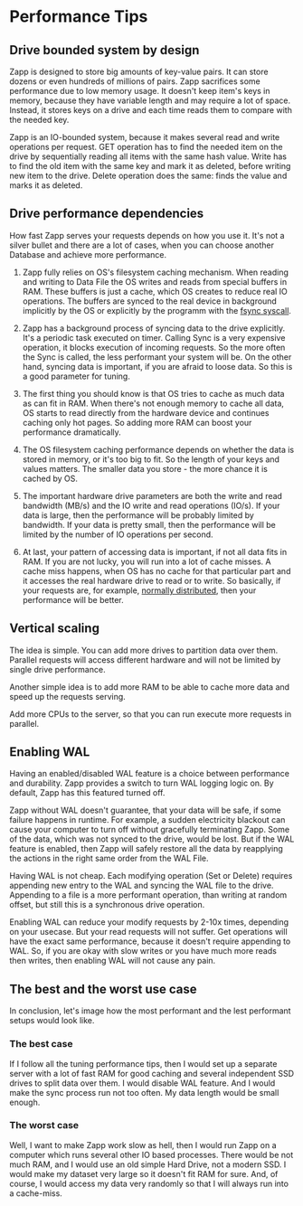# Performance Tips

## Drive bounded system by design

Zapp is designed to store big amounts of key-value pairs. It can store dozens or even hundreds of millions of pairs. Zapp sacrifices some performance due to low memory usage. It doesn't keep item's keys in memory, because they have variable length and may require a lot of space. Instead, it stores keys on a drive and each time reads them to compare with the needed key.

Zapp is an IO-bounded system, because it makes several read and write operations per request. GET operation has to find the needed item on the drive by sequentially reading all items with the same hash value. Write has to find the old item with the same key and mark it as deleted, before writing new item to the drive. Delete operation does the same: finds the value and marks it as deleted.

## Drive performance dependencies

How fast Zapp serves your requests depends on how you use it. It's not a silver bullet and there are a lot of cases, when you can choose another Database and achieve more performance.

1. Zapp fully relies on OS's filesystem caching mechanism. When reading and writing to Data File the OS writes and reads from special buffers in RAM. These buffers is just a cache, which OS creates to reduce real IO operations. The buffers are synced to the real device in background implicitly by the OS or explicitly by the programm with the [fsync syscall](https://en.wikipedia.org/wiki/Sync_(Unix)).

2. Zapp has a background process of syncing data to the drive explicitly. It's a periodic task executed on timer. Calling Sync is a very expensive operation, it blocks execution of incoming requests. So the more often the Sync is called, the less performant your system will be. On the other hand, syncing data is important, if you are afraid to loose data. So this is a good parameter for tuning.

3. The first thing you should know is that OS tries to cache as much data as can fit in RAM. When there's not enough memory to cache all data, OS starts to read directly from the hardware device and continues caching only hot pages. So adding more RAM can boost your performance dramatically. 

4. The OS filesystem caching performance depends on whether the data is stored in memory, or it's too big to fit. So the length of your keys and values matters. The smaller data you store - the more chance it is cached by OS.

5. The important hardware drive parameters are both the write and read bandwidth (MB/s) and the IO write and read operations (IO/s). If your data is large, then the performance will be probably limited by bandwidth. If your data is pretty small, then the performance will be limited by the number of IO operations per second. 

6. At last, your pattern of accessing data is important, if not all data fits in RAM. If you are not lucky, you will run into a lot of cache misses. A cache miss happens, when OS has no cache for that particular part and it accesses the real hardware drive to read or to write. So basically, if your requests are, for example, [normally distributed](https://en.wikipedia.org/wiki/Normal_distribution), then your performance will be better.

## Vertical scaling

The idea is simple. You can add more drives to partition data over them. Parallel requests will access different hardware and will not be limited by single drive performance. 

Another simple idea is to add more RAM to be able to cache more data and speed up the requests serving.

Add more CPUs to the server, so that you can run execute more requests in parallel.


## Enabling WAL

Having an enabled/disabled WAL feature is a choice between performance and durability. Zapp provides a switch to turn WAL logging logic on. By default, Zapp has this featured turned off.

Zapp without WAL doesn't guarantee, that your data will be safe, if some failure happens in runtime. For example, a sudden electricity blackout can cause your computer to turn off without gracefully terminating Zapp. Some of the data, which was not synced to the drive, would be lost. But if the WAL feature is enabled, then Zapp will safely restore all the data by reapplying the actions in the right same order from the WAL File.

Having WAL is not cheap. Each modifying operation (Set or Delete) requires appending new entry to the WAL and syncing the WAL file to the drive. Appending to a file is a more performant operation, than writing at random offset, but still this is a synchronous drive operation.

Enabling WAL can reduce your modify requests by 2-10x times, depending on your usecase. But your read requests will not suffer. Get operations will have the exact same performance, because it doesn't require appending to WAL. So, if you are okay with slow writes or you have much more reads then writes, then enabling WAL will not cause any pain.

## The best and the worst use case

In conclusion, let's image how the most performant and the lest performant setups would look like.

### The best case

If I follow all the tuning performance tips, then I would set up a separate server with a lot of fast RAM for good caching and several independent SSD drives to split data over them. I would disable WAL feature. And I would make the sync process run not too often. My data length would be small enough.

### The worst case

Well, I want to make Zapp work slow as hell, then I would run Zapp on a computer which runs several other IO based processes. There would be not much RAM, and I would use an old simple Hard Drive, not a modern SSD. I would make my dataset very large so it doesn't fit RAM for sure. And, of course, I would access my data very randomly so that I will always run into a cache-miss.
